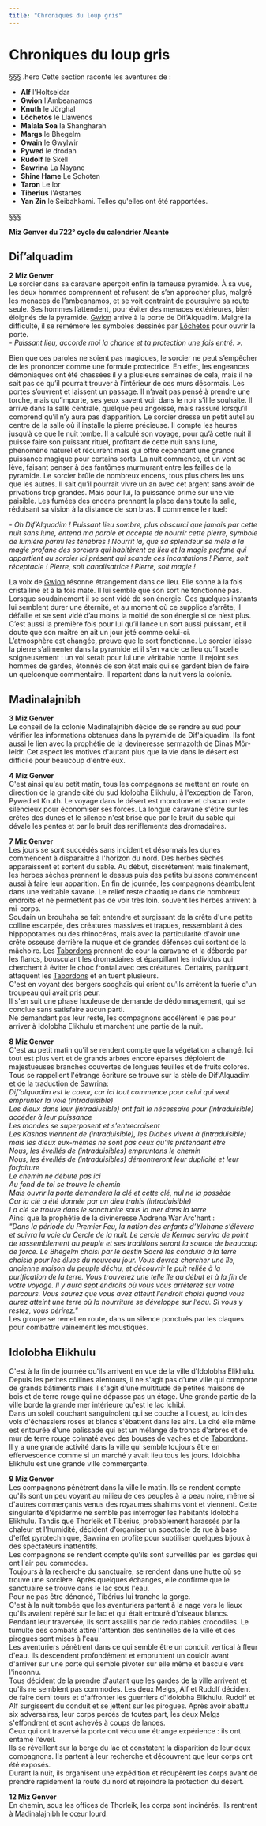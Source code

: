 ```yaml
---
title: "Chroniques du loup gris"
---
```

# Chroniques du loup gris

§§§ .hero
Cette section raconte les aventures de :
- **Alf** l'Holtseidar
- **Gwion** l'Ambeanamos
- **Knuth** le Jörghal
- **Lôchetos** le Llawenos
- **Malala Soa** la Shangharah
- **Margs** le Bhegelm
- **Owain** le Gwylwir
- **Pywed** le drodan
- **Rudolf** le Skell
- **Sawrina** La Nayane
- **Shine Hame** Le Sohoten
- **Taron** Le Ior
- **Tiberius** l'Astartes
- **Yan Zin** le Seibahkami.
Telles qu'elles ont été rapportées.

§§§

**Miz Genver du 722° cycle du calendrier Alcante**

## Dif’alquadim  
**2 Miz Genver**   
Le sorcier dans sa caravane aperçoit enfin la fameuse pyramide. À sa vue, les deux hommes comprennent et refusent de s’en approcher plus, malgré les menaces de l’ambeanamos, et se voit contraint de poursuivre sa route seule. Ses hommes l’attendent, pour éviter des menaces extérieures, bien éloignés de la pyramide. [Gwion](/bestiaire/gwion-gornoc)  arrive à la porte de Dif’Alquadim. Malgré la difficulté, il se remémore les symboles dessinés par [Lôchetos](/bestiaire/lochetos-vlatcano) pour ouvrir la porte.   
*-  Puissant lieu, accorde moi la chance et ta protection une fois entré. ».*  

Bien que ces paroles ne soient pas magiques, le sorcier ne peut s’empêcher de les prononcer comme une formule protectrice. En effet, les engeances démoniaques ont été chassées il y a plusieurs semaines de cela, mais il ne sait pas ce qu’il pourrait trouver à l’intérieur de ces murs désormais. Les portes s’ouvrent et laissent un passage. Il n’avait pas pensé à prendre une torche, mais qu’importe, ses yeux savent voir dans le noir s’il le souhaite. Il arrive dans la salle centrale, quelque peu angoissé, mais rassuré lorsqu’il comprend qu’il n’y aura pas d’apparition. Le sorcier dresse un petit autel au centre de la salle où il installe la pierre précieuse. Il compte les heures jusqu’à ce que le nuit tombe. Il a calculé son voyage, pour qu’à cette nuit il puisse faire son puissant rituel, profitant de cette nuit sans lune, phénomène naturel et récurrent mais qui offre cependant une grande puissance magique pour certains sorts. La nuit commence, et un vent se lève, faisant penser à des fantômes murmurant entre les failles de la pyramide. Le sorcier brûle de nombreux encens, tous plus chers les uns que les autres. Il sait qu’il pourrait vivre un an avec cet argent sans avoir de privations trop grandes. Mais pour lui, la puissance prime sur une vie paisible. Les fumées des encens prennent la place dans toute la salle, réduisant sa vision à la distance de son bras. Il commence le rituel:   

*- Oh Dif’Alquadim ! Puissant lieu sombre, plus obscurci que jamais par cette nuit sans lune, entend ma parole et accepte de nourrir cette pierre, symbole de lumière parmi les ténèbres ! Nourrit la, que sa splendeur se mêle à la magie profane des sorciers qui habitèrent ce lieu et la magie profane qui appartient au sorcier ici présent qui scande ces incantations ! Pierre, soit réceptacle ! Pierre, soit canalisatrice ! Pierre, soit magie !*   

La voix de [Gwion](/bestiaire/gwion-gornoc)  résonne étrangement dans ce lieu. Elle sonne à la fois cristalline et à la fois mate. Il lui semble que son sort ne fonctionne pas. Lorsque soudainement il se sent vidé de son énergie. Ces quelques instants lui semblent durer une éternité, et au moment où ce supplice s’arrête, il défaille et se sent vidé d’au moins la moitié de son énergie si ce n’est plus. C’est aussi la première fois pour lui qu’il lance un sort aussi puissant, et il doute que son maître en ait un jour jeté comme celui-ci.  
L’atmosphère est changée, preuve que le sort fonctionne. Le sorcier laisse la pierre s’alimenter dans la pyramide et il s’en va de ce lieu qu’il scelle soigneusement : un vol serait pour lui une véritable honte. Il rejoint ses hommes de gardes, étonnés de son état mais qui se gardent bien de faire un quelconque commentaire. Il repartent dans la nuit vers la colonie.  

## Madinalajnibh   
**3 Miz Genver**  
Le conseil de la colonie Madinalajnibh décide de se rendre au sud pour vérifier les informations obtenues dans la pyramide de Dif'alquadim. Ils font aussi le lien avec la prophétie de la devineresse sermazolth de Dinas Môr-leidr. Cet aspect les motives d'autant plus que la vie dans le désert est difficile pour beaucoup d'entre eux.

**4 Miz Genver**   
C'est ainsi qu'au petit matin, tous les compagnons se mettent en route en direction de la grande cité du sud Idolobha Elikhulu, à l'exception de Taron, Pywed et Knuth. Le voyage dans le désert est monotone et chacun reste silencieux pour économiser ses forces. La longue caravane s'étire sur les crêtes des dunes et le silence n'est brisé que par le bruit du sable qui dévale les pentes et par le bruit des reniflements des dromadaires.   

**7 Miz Genver**   
Les jours se sont succédés sans incident et désormais les dunes commencent à disparaître à l'horizon du nord. Des herbes sèches apparaissent et sortent du sable. Au début, discrètement mais finalement, les herbes sèches prennent le dessus puis des petits buissons commencent aussi à faire leur apparition. En fin de journée, les compagnons déambulent dans une véritable savane. Le relief reste chaotique dans de nombreux endroits et ne permettent pas de voir très loin. souvent les herbes arrivent à mi-corps.   
Soudain un brouhaha se fait entendre et surgissant de la crête d'une petite colline escarpée, des créatures massives et trapues, ressemblant à des hippopotames ou des rhinocéros, mais avec la particularité d'avoir une crête osseuse derrière la nuque et de grandes défenses qui sortent de la mâchoire. Les [Tabordons](/bestiaire/tabordon) prennent de cour la caravane et la déborde par les flancs, bousculant les dromadaires et éparpillant les individus qui cherchent à éviter le choc frontal avec ces créatures. Certains, paniquant, attaquent les [Tabordons](/bestiaire/tabordon) et en tuent plusieurs.  
C'est en voyant des bergers sooghaïs qui crient qu'ils arrêtent la tuerie d'un troupeau qui avait pris peur.   
Il s'en suit une phase houleuse de demande de dédommagement, qui se conclue sans satisfaire aucun parti.   
Ne demandant pas leur reste, les compagnons accélèrent le pas pour arriver à Idolobha Elikhulu et marchent une partie de la nuit.  

**8 Miz Genver**   
C'est au petit matin qu'il se rendent compte que la végétation a changé. Ici tout est plus vert et de grands arbres encore éparses déploient de majestueuses branches couvertes de longues feuilles et de fruits colorés.  
Tous se rappellent l'étrange écriture se trouve sur la stèle de Dif'Alquadim et de la traduction de [Sawrina](/bestiaire/sawrina-semiramis/):  
*Dif'alquadim est le coeur, car ici tout commence pour celui qui veut emprunter la voie (intraduisible)*  
*Les dieux dans leur (intradiusible) ont fait le nécessaire pour (intraduisible) accéder à leur puissance*   
*Les mondes se superposent et s'entrecroisent*   
*Les Kashas viennent de (intraduisible), les Diabes vivent à (intraduisible) mais les dieux eux-mêmes ne sont pas ceux qu'ils prétendent être*   
*Nous, les éveillés de (intraduisibles) empruntons le chemin*   
*Nous, les éveillés de (intraduisibles) démontreront leur duplicité et leur forfaiture*   
*Le chemin ne débute pas ici*  
*Au fond de toi se trouve le chemin*  
*Mais ouvrir la porte demandera la clé et cette clé, nul ne la possède*   
*Car la clé a été donnée par un dieu trahis (intraduisible)*   
*La clé se trouve dans le sanctuaire sous la mer dans la terre*   
Ainsi que la prophétie de la divineresse Aodrena War Arc'hant :  
*"Dans la période du Premier Feu, la nation des enfants d’Ylohane s’élèvera et suivra la voie du Cercle de la nuit. Le cercle de Kernac servira de point de rassemblement au peuple et ses traditions seront la source de beaucoup de force. Le Bhegelm choisi par le destin Sacré les conduira à la terre choisie pour les élues du nouveau jour. Vous devrez chercher une île, ancienne maison du peuple déchu, et découvrir le puit reliée à la purification de la terre. Vous trouverez une telle île au début et à la fin de votre voyage. Il y aura sept endroits où vous vous arrêterez sur votre parcours. Vous saurez que vous avez atteint l’endroit choisi quand vous aurez atteint une terre où la nourriture se développe sur l’eau. Si vous y restez, vous périrez."*     
Les groupe se remet en route, dans un silence ponctués par les claques pour combattre vainement les moustiques.   

## Idolobha Elikhulu   
C'est à la fin de journée qu'ils arrivent en vue de la ville d'Idolobha Elikhulu. Depuis les petites collines alentours, il ne s'agit pas d'une ville qui comporte de grands bâtiments mais il s'agit d'une multitude de petites maisons de bois et de terre rouge qui ne dépasse pas un étage. Une grande partie de la ville borde la grande mer intérieure qu'est le lac Ichibi.   
Dans un soleil couchant sanguinolent qui se couche à l'ouest, au loin des vols d'échassiers roses et blancs s'ébattent dans les airs. La cité elle même est entourée d'une palissade qui est un mélange de troncs d'arbres et de mur de terre rouge colmaté avec des bouses de vaches et de [Tabordons](/bestiaire/tabordon).   
Il y a une grande activité dans la ville qui semble toujours être en effervescence comme si un marché y avait lieu tous les jours.
Idolobha Elikhulu est une grande ville commerçante.  

**9 Miz Genver**   
Les compagnons pénètrent dans la ville le matin. Ils se rendent compte qu'ils sont un peu voyant au milieu de ces peuples à la peau noire, même si d'autres commerçants venus des royaumes shahims vont et viennent. Cette singularité d'épiderme ne semble pas interroger les habitants Idolobha Elikhulu. Tandis que Thorleik et Tiberius, probablement harassés par la chaleur et l'humidité, décident d'organiser un spectacle de rue à base d'effet pyrotechnique, Sawrina en profite pour subtiliser quelques bijoux à des spectateurs inattentifs.  
Les compagnons se rendent compte qu'ils sont surveillés par les gardes qui ont l'air peu commodes.   
Toujours à la recherche du sanctuaire, se rendent dans une hutte où se trouve une sorcière. Après quelques échanges, elle confirme que le sanctuaire se trouve dans le lac sous l'eau.   
Pour ne pas être dénoncé, Tibérius lui tranche la gorge.   
C'est à la nuit tombée que les aventuriers partent à la nage vers le lieux qu'ils avaient repéré sur le lac et qui était entouré d'oiseaux blancs.   
Pendant leur traversée, ils sont assaillis par de redoutables crocodiles. Le tumulte des combats attire l'attention des sentinelles de la ville et des pirogues sont mises à l'eau.   
Les aventuriers pénètrent dans ce qui semble être un conduit vertical à fleur d'eau. Ils descendent profondément et empruntent un couloir avant d'arriver sur une porte qui semble pivoter sur elle même et bascule vers l'inconnu.      
Tous décident de la prendre d'autant que les gardes de la ville arrivent et qu'ils ne semblent pas commodes. Les deux Melgs, Alf et Rudolf décident de faire demi tours et d'affronter les guerriers d'Idolobha Elikhulu. Rudolf et Alf surgissent du conduit et se jettent sur les pirogues. Après avoir abattu six adversaires, leur corps percés de toutes part, les deux Melgs s'effondrent et sont achevés à coups de lances.   
Ceux qui ont traversé la porte ont vécu une étrange expérience : ils ont entamé l'éveil.  
Ils se réveillent sur la berge du lac et constatent la disparition de leur deux compagnons. Ils partent à leur recherche et découvrent que leur corps ont été exposés.   
Durant la nuit, ils organisent une expédition et récupèrent les corps avant de prendre rapidement la route du nord et rejoindre la protection du désert.   

**12 Miz Genver**  
En chemin, sous les offices de Thorleik, les corps sont incinérés. Ils rentrent à Madinalajnibh le cœur lourd.
